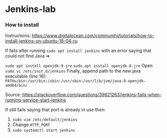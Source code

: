 # Jenkins-lab

### How to install

Instructions: https://www.digitalocean.com/community/tutorials/how-to-install-jenkins-on-ubuntu-18-04-ru

If fails after running `sudo apt install jenkins` with an error saying that could not find Java =>

`sudo apt install openjdk-9-jre`
`sudo apt install openjdk-8-jre`
Open `sudo vi /etc/init.d/jenkins`
Finally, append path to the new java executable (line 16): `PATH=/bin:/usr/bin:/sbin:/usr/sbin:/usr/lib/jvm/java-8-openjdk-amd64/bin/`

Source: https://stackoverflow.com/questions/39621263/jenkins-fails-when-running-service-start-jenkins

If still fails saying that port is already in use then: 
1. `sudo vim /etc/default/jenkins`
2. Change `HTTP_PORT`
3. `sudo systemctl start jenkins`

